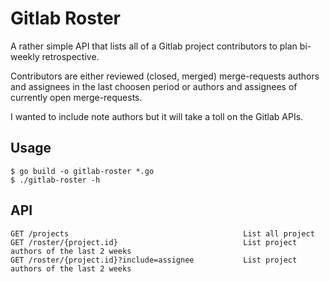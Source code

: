 # Gitlab Roster

A rather simple API that lists all of a Gitlab project contributors to plan bi-weekly retrospective.

Contributors are either reviewed (closed, merged) merge-requests authors and assignees in the last choosen period or authors and assignees of currently open merge-requests.

I wanted to include note authors but it will take a toll on the Gitlab APIs.

## Usage

    $ go build -o gitlab-roster *.go
    $ ./gitlab-roster -h

## API

```
GET /projects                                       List all project
GET /roster/{project.id}                            List project authors of the last 2 weeks
GET /roster/{project.id}?include=assignee           List project authors of the last 2 weeks
```
